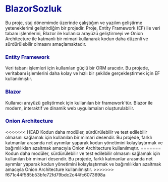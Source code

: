 <h1 style="color:darkblue;">BlazorSozluk</h1>
Bu proje, staj dönemimde üzerinde çalıştığım ve yazılım geliştirme yeteneklerimi geliştirdiğim bir projedir. Proje, Entity Framework (EF) ile veri tabanı işlemlerini, Blazor ile kullanıcı arayüzü geliştirmeyi ve Onion Architecture ile katmanlı bir mimari kullanarak kodun daha düzenli ve sürdürülebilir olmasını amaçlamaktadır.

<h3 style="color:darkblue;">Entity Framework</h3>
Veri tabanı işlemleri için kullanılan güçlü bir ORM aracıdır. Bu projede, veritabanı işlemlerini daha kolay ve hızlı bir şekilde gerçekleştirmek için EF kullanılmıştır.

<h3 style="color:darkblue;">Blazor</h3>
Kullanıcı arayüzü geliştirmek için kullanılan bir framework'tür. Blazor ile modern, interaktif ve dinamik web uygulamaları oluşturulabilir.

<h3 style="color:darkblue;">Onion Architecture</h3>
<<<<<<< HEAD
Kodun daha modüler, sürdürülebilir ve test edilebilir olmasını sağlamak için kullanılan bir mimari desendir. Bu projede, farklı katmanlar arasında net ayrımlar yaparak kodun yönetimini kolaylaştırmak ve bağımlılıkları azaltmak amacıyla Onion Architecture kullanılmıştır.
=======
Kodun daha modüler, sürdürülebilir ve test edilebilir olmasını sağlamak için kullanılan bir mimari desendir. Bu projede, farklı katmanlar arasında net ayrımlar yaparak kodun yönetimini kolaylaştırmak ve bağımlılıkları azaltmak amacıyla Onion Architecture kullanılmıştır.
>>>>>>> f671c44f585b53bfe72fd79bdc2c44fc6073698a
